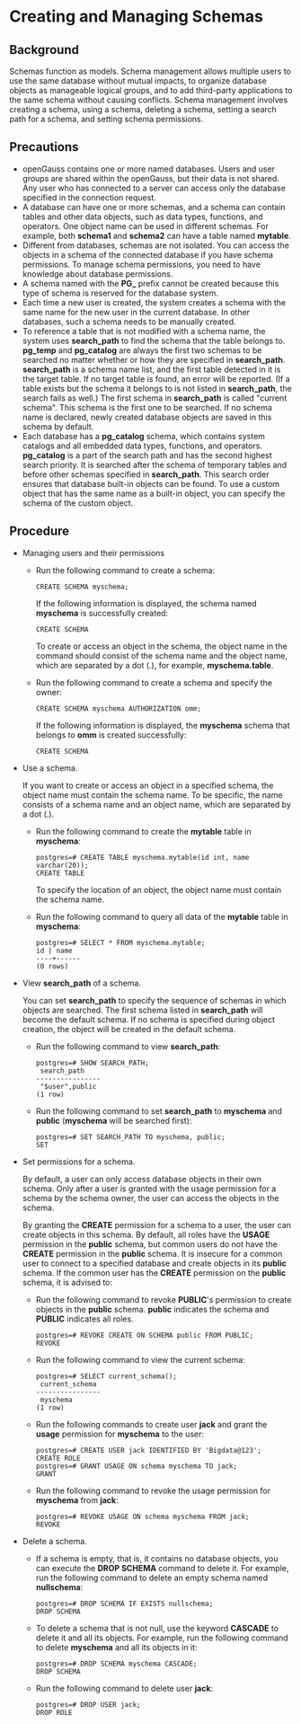 # Creating and Managing Schemas<a name="EN-US_TOPIC_0242370192"></a>

## Background<a name="en-us_topic_0237120306_en-us_topic_0059779372_sccec47ed8ad54f89b98b83caf9a0b4fd"></a>

Schemas function as models. Schema management allows multiple users to use the same database without mutual impacts, to organize database objects as manageable logical groups, and to add third-party applications to the same schema without causing conflicts. Schema management involves creating a schema, using a schema, deleting a schema, setting a search path for a schema, and setting schema permissions.

## Precautions<a name="en-us_topic_0237120306_en-us_topic_0059779372_sf39acabf4d3c4f199303910765daa0cd"></a>

-   openGauss contains one or more named databases. Users and user groups are shared within the openGauss, but their data is not shared. Any user who has connected to a server can access only the database specified in the connection request.
-   A database can have one or more schemas, and a schema can contain tables and other data objects, such as data types, functions, and operators. One object name can be used in different schemas. For example, both  **schema1**  and  **schema2**  can have a table named  **mytable**.
-   Different from databases, schemas are not isolated. You can access the objects in a schema of the connected database if you have schema permissions. To manage schema permissions, you need to have knowledge about database permissions.
-   A schema named with the  **PG\_**  prefix cannot be created because this type of schema is reserved for the database system.
-   Each time a new user is created, the system creates a schema with the same name for the new user in the current database. In other databases, such a schema needs to be manually created.
-   To reference a table that is not modified with a schema name, the system uses  **search\_path**  to find the schema that the table belongs to.  **pg\_temp**  and  **pg\_catalog**  are always the first two schemas to be searched no matter whether or how they are specified in  **search\_path**.  **search\_path**  is a schema name list, and the first table detected in it is the target table. If no target table is found, an error will be reported. \(If a table exists but the schema it belongs to is not listed in  **search\_path**, the search fails as well.\) The first schema in  **search\_path**  is called "current schema". This schema is the first one to be searched. If no schema name is declared, newly created database objects are saved in this schema by default.
-   Each database has a  **pg\_catalog**  schema, which contains system catalogs and all embedded data types, functions, and operators.  **pg\_catalog**  is a part of the search path and has the second highest search priority. It is searched after the schema of temporary tables and before other schemas specified in  **search\_path**. This search order ensures that database built-in objects can be found. To use a custom object that has the same name as a built-in object, you can specify the schema of the custom object.

## Procedure<a name="en-us_topic_0237120306_en-us_topic_0059779372_sc91f8eff24b147da9ced875c4303f986"></a>

-   Managing users and their permissions
    -   Run the following command to create a schema:

        ```
        CREATE SCHEMA myschema;
        ```

        If the following information is displayed, the schema named  **myschema**  is successfully created:

        ```
        CREATE SCHEMA
        ```

        To create or access an object in the schema, the object name in the command should consist of the schema name and the object name, which are separated by a dot \(.\), for example,  **myschema.table**.

    -   Run the following command to create a schema and specify the owner:

        ```
        CREATE SCHEMA myschema AUTHORIZATION omm;
        ```

        If the following information is displayed, the  **myschema**  schema that belongs to  **omm**  is created successfully:

        ```
        CREATE SCHEMA
        ```


-   Use a schema.

    If you want to create or access an object in a specified schema, the object name must contain the schema name. To be specific, the name consists of a schema name and an object name, which are separated by a dot \(.\).

    -   Run the following command to create the  **mytable**  table in  **myschema**:

        ```
        postgres=# CREATE TABLE myschema.mytable(id int, name varchar(20));
        CREATE TABLE
        ```

        To specify the location of an object, the object name must contain the schema name.

    -   Run the following command to query all data of the  **mytable**  table in  **myschema**:

        ```
        postgres=# SELECT * FROM myschema.mytable;
        id | name 
        ----+------
        (0 rows)
        ```


-   View  **search\_path**  of a schema.

    You can set  **search\_path**  to specify the sequence of schemas in which objects are searched. The first schema listed in  **search\_path**  will become the default schema. If no schema is specified during object creation, the object will be created in the default schema.

    -   Run the following command to view  **search\_path**:

        ```
        postgres=# SHOW SEARCH_PATH;
         search_path
        ----------------
         "$user",public
        (1 row)
        ```

    -   Run the following command to set  **search\_path**  to  **myschema**  and  **public**  \(**myschema**  will be searched first\):

        ```
        postgres=# SET SEARCH_PATH TO myschema, public;
        SET
        ```


-   Set permissions for a schema.

    By default, a user can only access database objects in their own schema. Only after a user is granted with the usage permission for a schema by the schema owner, the user can access the objects in the schema.

    By granting the  **CREATE**  permission for a schema to a user, the user can create objects in this schema. By default, all roles have the  **USAGE**  permission in the  **public**  schema, but common users do not have the  **CREATE**  permission in the  **public**  schema. It is insecure for a common user to connect to a specified database and create objects in its  **public**  schema. If the common user has the  **CREATE**  permission on the  **public**  schema, it is advised to:

    -   Run the following command to revoke  **PUBLIC**'s permission to create objects in the  **public**  schema.  **public**  indicates the schema and  **PUBLIC**  indicates all roles.

        ```
        postgres=# REVOKE CREATE ON SCHEMA public FROM PUBLIC;
        REVOKE
        ```

    -   Run the following command to view the current schema:

        ```
        postgres=# SELECT current_schema();
         current_schema 
        ----------------
         myschema
        (1 row)
        ```

    -   Run the following commands to create user  **jack**  and grant the  **usage**  permission for  **myschema**  to the user:

        ```
        postgres=# CREATE USER jack IDENTIFIED BY 'Bigdata@123';
        CREATE ROLE
        postgres=# GRANT USAGE ON schema myschema TO jack;
        GRANT
        ```

    -   Run the following command to revoke the usage permission for  **myschema**  from  **jack**:

        ```
        postgres=# REVOKE USAGE ON schema myschema FROM jack;
        REVOKE
        ```


-   Delete a schema.
    -   If a schema is empty, that is, it contains no database objects, you can execute the  **DROP SCHEMA**  command to delete it. For example, run the following command to delete an empty schema named  **nullschema**:

        ```
        postgres=# DROP SCHEMA IF EXISTS nullschema;
        DROP SCHEMA
        ```

    -   To delete a schema that is not null, use the keyword  **CASCADE**  to delete it and all its objects. For example, run the following command to delete  **myschema**  and all its objects in it:

        ```
        postgres=# DROP SCHEMA myschema CASCADE;
        DROP SCHEMA
        ```

    -   Run the following command to delete user  **jack**:

        ```
        postgres=# DROP USER jack;
        DROP ROLE
        ```



